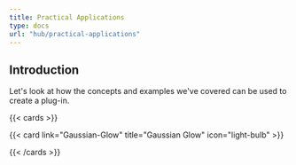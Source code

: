 ```yaml
---
title: Practical Applications
type: docs
url: "hub/practical-applications"
---
```


## Introduction

Let's look at how the concepts and examples we've covered can be used to create a plug-in. 

{{< cards >}}

{{< card link="Gaussian-Glow" title="Gaussian Glow" icon="light-bulb" >}}

{{< /cards >}}